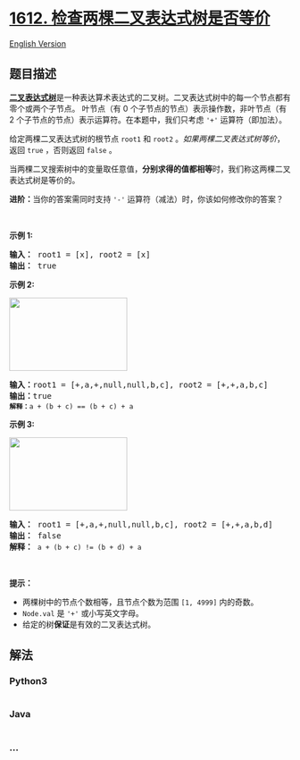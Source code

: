 # [1612. 检查两棵二叉表达式树是否等价](https://leetcode-cn.com/problems/check-if-two-expression-trees-are-equivalent)

[English Version](https://github.com/yanglr/leetcode-ac/blob/master/assets/1600-1699/1612.Check%20If%20Two%20Expression%20Trees%20are%20Equivalent/README_EN.md)

## 题目描述

<!-- 这里写题目描述 -->

<p><strong><a href="https://en.wikipedia.org/wiki/Binary_expression_tree" target="_blank">二叉表达式树</a></strong>是一种表达算术表达式的二叉树。二叉表达式树中的每一个节点都有零个或两个子节点。 叶节点（有 0 个子节点的节点）表示操作数，非叶节点（有 2 个子节点的节点）表示运算符。在本题中，我们只考虑 <code>'+'</code> 运算符（即加法）。</p>

<p>给定两棵二叉表达式树的根节点 <code>root1</code> 和 <code>root2</code> 。<em>如果两棵二叉表达式树等价</em>，返回 <code>true</code> ，否则返回 <code>false</code> 。</p>

<p>当两棵二叉搜索树中的变量取任意值，<strong>分别求得的值都相等</strong>时，我们称这两棵二叉表达式树是等价的。</p>

<p><b>进阶：</b>当你的答案需同时支持 <code>'-'</code> 运算符（减法）时，你该如何修改你的答案？</p>

<p> </p>

<p><strong>示例 1:</strong></p>

<pre>
<b>输入：</b> root1 = [x], root2 = [x]
<b>输出：</b> true
</pre>

<p><strong>示例 2:</strong></p>

<p><strong><img alt="" src="https://cdn.jsdelivr.net/gh/yanglr/leetcode-ac@master/assets/1600-1699/1612.Check%20If%20Two%20Expression%20Trees%20are%20Equivalent/images/tree1.png" style="width: 211px; height: 131px;" /></strong></p>

<pre>
<b>输入：</b>root1 = [+,a,+,null,null,b,c], root2 = [+,+,a,b,c]
<b>输出：</b>true
<code><span style=""><b>解释：</b></span>a + (b + c) == (b + c) + a</code></pre>

<p><strong>示例 3:</strong></p>

<p><strong><img alt="" src="https://cdn.jsdelivr.net/gh/yanglr/leetcode-ac@master/assets/1600-1699/1612.Check%20If%20Two%20Expression%20Trees%20are%20Equivalent/images/tree2.png" style="width: 211px; height: 131px;" /></strong></p>

<pre>
<b>输入：</b> root1 = [+,a,+,null,null,b,c], root2 = [+,+,a,b,d]
<b>输出：</b> false
<b>解释：</b> <code>a + (b + c) != (b + d) + a</code>
</pre>

<p> </p>

<p><strong>提示：</strong></p>

<ul>
	<li>两棵树中的节点个数相等，且节点个数为范围 <code>[1, 4999]</code> 内的奇数。</li>
	<li><code>Node.val</code> 是 <code>'+'</code> 或小写英文字母。</li>
	<li>给定的树<strong>保证</strong>是有效的二叉表达式树。</li>
</ul>


## 解法

<!-- 这里可写通用的实现逻辑 -->

<!-- tabs:start -->

### **Python3**

<!-- 这里可写当前语言的特殊实现逻辑 -->

```python

```

### **Java**

<!-- 这里可写当前语言的特殊实现逻辑 -->

```java

```

### **...**

```

```

<!-- tabs:end -->

